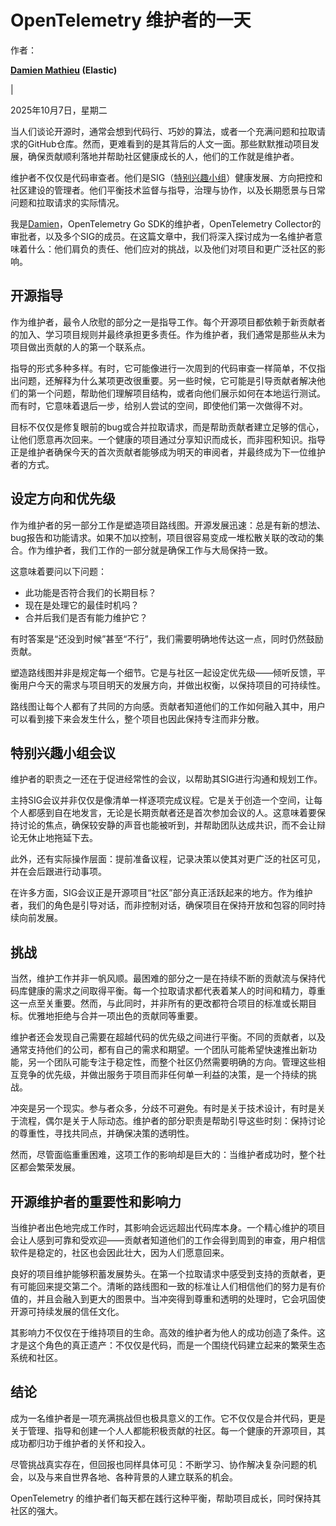 # OpenTelemetry 维护者的一天

作者：

**[Damien Mathieu](https://github.com/dmathieu) (Elastic)**

|

2025年10月7日，星期二

当人们谈论开源时，通常会想到代码行、巧妙的算法，或者一个充满问题和拉取请求的GitHub仓库。然而，更难看到的是其背后的人文一面。那些默默推动项目发展，确保贡献顺利落地并帮助社区健康成长的人，他们的工作就是维护者。

维护者不仅仅是代码审查者。他们是SIG（[特别兴趣小组](https://github.com/open-telemetry/community#special-interest-groups)）健康发展、方向把控和社区建设的管理者。他们平衡技术监督与指导，治理与协作，以及长期愿景与日常问题和拉取请求的实际情况。

我是[Damien](https://github.com/dmathieu)，OpenTelemetry Go SDK的维护者，OpenTelemetry Collector的审批者，以及多个SIG的成员。在这篇文章中，我们将深入探讨成为一名维护者意味着什么：他们肩负的责任、他们应对的挑战，以及他们对项目和更广泛社区的影响。

## 开源指导

作为维护者，最令人欣慰的部分之一是指导工作。每个开源项目都依赖于新贡献者的加入、学习项目规则并最终承担更多责任。作为维护者，我们通常是那些从未为项目做出贡献的人的第一个联系点。

指导的形式多种多样。有时，它可能像进行一次周到的代码审查一样简单，不仅指出问题，还解释为什么某项更改很重要。另一些时候，它可能是引导贡献者解决他们的第一个问题，帮助他们理解项目结构，或者向他们展示如何在本地运行测试。而有时，它意味着退后一步，给别人尝试的空间，即使他们第一次做得不对。

目标不仅仅是修复眼前的bug或合并拉取请求，而是帮助贡献者建立足够的信心，让他们愿意再次回来。一个健康的项目通过分享知识而成长，而非囤积知识。指导正是维护者确保今天的首次贡献者能够成为明天的审阅者，并最终成为下一位维护者的方式。

## 设定方向和优先级

作为维护者的另一部分工作是塑造项目路线图。开源发展迅速：总是有新的想法、bug报告和功能请求。如果不加以控制，项目很容易变成一堆松散关联的改动的集合。作为维护者，我们工作的一部分就是确保工作与大局保持一致。

这意味着要问以下问题：

*   此功能是否符合我们的长期目标？
*   现在是处理它的最佳时机吗？
*   合并后我们是否有能力维护它？

有时答案是“还没到时候”甚至“不行”，我们需要明确地传达这一点，同时仍然鼓励贡献。

塑造路线图并非是规定每一个细节。它是与社区一起设定优先级——倾听反馈，平衡用户今天的需求与项目明天的发展方向，并做出权衡，以保持项目的可持续性。

路线图让每个人都有了共同的方向感。贡献者知道他们的工作如何融入其中，用户可以看到接下来会发生什么，整个项目也因此保持专注而非分散。

## 特别兴趣小组会议

维护者的职责之一还在于促进经常性的会议，以帮助其SIG进行沟通和规划工作。

主持SIG会议并非仅仅是像清单一样逐项完成议程。它是关于创造一个空间，让每个人都感到自在地发言，无论是长期贡献者还是首次参加会议的人。这意味着要保持讨论的焦点，确保较安静的声音也能被听到，并帮助团队达成共识，而不会让辩论无休止地拖延下去。

此外，还有实际操作层面：提前准备议程，记录决策以使其对更广泛的社区可见，并在会后跟进行动事项。

在许多方面，SIG会议正是开源项目“社区”部分真正活跃起来的地方。作为维护者，我们的角色是引导对话，而非控制对话，确保项目在保持开放和包容的同时持续向前发展。

## 挑战

当然，维护工作并非一帆风顺。最困难的部分之一是在持续不断的贡献流与保持代码库健康的需求之间取得平衡。每一个拉取请求都代表着某人的时间和精力，尊重这一点至关重要。然而，与此同时，并非所有的更改都符合项目的标准或长期目标。优雅地拒绝与合并一项出色的贡献同等重要。

维护者还会发现自己需要在超越代码的优先级之间进行平衡。不同的贡献者，以及通常支持他们的公司，都有自己的需求和期望。一个团队可能希望快速推出新功能，另一个团队可能专注于稳定性，而整个社区仍然需要明确的方向。管理这些相互竞争的优先级，并做出服务于项目而非任何单一利益的决策，是一个持续的挑战。

冲突是另一个现实。参与者众多，分歧不可避免。有时是关于技术设计，有时是关于流程，偶尔是关于人际动态。维护者的部分职责是帮助引导这些时刻：保持讨论的尊重性，寻找共同点，并确保决策的透明性。

然而，尽管面临重重困难，这项工作的影响却是巨大的：当维护者成功时，整个社区都会繁荣发展。

## 开源维护者的重要性和影响力

当维护者出色地完成工作时，其影响会远远超出代码库本身。一个精心维护的项目会让人感到可靠和受欢迎——贡献者知道他们的工作会得到周到的审查，用户相信软件是稳定的，社区也会因此壮大，因为人们愿意回来。

良好的项目维护能够积蓄发展势头。在第一个拉取请求中感受到支持的贡献者，更有可能回来提交第二个。清晰的路线图和一致的标准让人们相信他们的努力是有价值的，并且会融入到更大的图景中。当冲突得到尊重和透明的处理时，它会巩固使开源可持续发展的信任文化。

其影响力不仅仅在于维持项目的生命。高效的维护者为他人的成功创造了条件。这才是这个角色的真正遗产：不仅仅是代码，而是一个围绕代码建立起来的繁荣生态系统和社区。

## 结论

成为一名维护者是一项充满挑战但也极具意义的工作。它不仅仅是合并代码，更是关于管理、指导和创建一个人人都能积极贡献的社区。每一个健康的开源项目，其成功都归功于维护者的关怀和投入。

尽管挑战真实存在，但回报也同样具体可见：不断学习、协作解决复杂问题的机会，以及与来自世界各地、各种背景的人建立联系的机会。

OpenTelemetry 的维护者们每天都在践行这种平衡，帮助项目成长，同时保持其社区的强大。